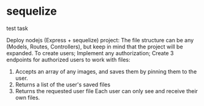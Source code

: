 # sequelize
test task

Deploy nodejs (Express + sequelize) project:
The file structure can be any (Models, Routes, Controllers), but keep in mind that the project will be expanded.
To create users;
Implement any authorization;
Create 3 endpoints for authorized users to work with files:
1) Accepts an array of any images, and saves them by pinning them to the
user.
2) Returns a list of the user's saved files
3) Returns the requested user file
Each user can only see and receive their own files.
